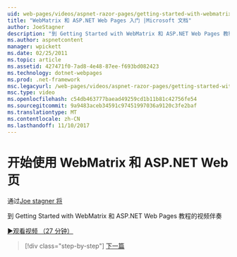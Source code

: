 ```yaml
---
uid: web-pages/videos/aspnet-razor-pages/getting-started-with-webmatrix-and-aspnet-web-pages
title: "WebMatrix 和 ASP.NET Web Pages 入门 |Microsoft 文档"
author: JoeStagner
description: "到 Getting Started with WebMatrix 和 ASP.NET Web Pages 教程的视频伴奏"
ms.author: aspnetcontent
manager: wpickett
ms.date: 02/25/2011
ms.topic: article
ms.assetid: 427471f0-7ad8-4e48-87ee-f693bd082423
ms.technology: dotnet-webpages
ms.prod: .net-framework
msc.legacyurl: /web-pages/videos/aspnet-razor-pages/getting-started-with-webmatrix-and-aspnet-web-pages
msc.type: video
ms.openlocfilehash: c54db463777baead49259cd1b11b81c42756fe54
ms.sourcegitcommit: 9a9483aceb34591c97451997036a9120c3fe2baf
ms.translationtype: MT
ms.contentlocale: zh-CN
ms.lasthandoff: 11/10/2017
---
```

<a name="getting-started-with-webmatrix-and-aspnet-web-pages"></a>开始使用 WebMatrix 和 ASP.NET Web 页
====================
通过[Joe stagner 将](https://github.com/JoeStagner)

到 Getting Started with WebMatrix 和 ASP.NET Web Pages 教程的视频伴奏

[&#9654;观看视频 （27 分钟）](https://channel9.msdn.com/Blogs/ASP-NET-Site-Videos/getting-started-with-webmatrix-and-aspnet-web-pages)

>[!div class="step-by-step"]
[下一篇](introduction-to-aspnet-web-programming-using-the-razor-syntax.md)

